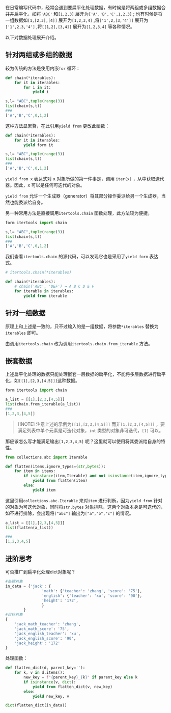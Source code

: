 在日常编写代码中，经常会遇到要扁平化处理数据，有时候是将两组或多组数据合并并扁平化，如将`'ABC'` 和`[1,2,3]` 展开为`['A','B','C',1,2,3]` ;
也有时候是将一组数据如`[1,[2,3],[4]]` 展开为`[1,2,3,4]` ,将`['1',2,[3,'4']]` 展开为`['1',2,3,'4']` ,将`[[1,2],[3,4]]` 展开为`[1,2,3,4]` 等各种情况。

以下对数据处理展开介绍。

## 针对两组或多组的数据

较为传统的方法是使用内嵌`for` 循环：

```python 
def chain(*iterables):
    for it in iterables:
        for i in it:
            yield i

s,l= "ABC",tuple(range(3))
list(chain(s,t))
###
['A','B','C',0,1,2]
```

这种方法显累赘，在此引用`yield from` 更改此函数：

```python 
def chain(*iterables):
    for it in iterables:
        yield form it

s,l= "ABC",tuple(range(3))
list(chain(s,t))
###
['A','B','C',0,1,2]
```

`yield from x` 表达式对 x 对象所做的第一件事是，调用 `iter(x)` ，从中获取迭代器。因此，x 可以是任何可迭代的对象。

`yield from` 允许一个生成器（generator）将其部分操作委派给另一个生成器，当然也能委派给自身。

另一种常用方法是直接调用`itertools.chain` 函数处理，此方法较为便捷。

```python 
form itertools import chain

s,l= "ABC",tuple(range(3))
list(chain(s,t))
###
['A','B','C',0,1,2]
```

我们查看`itertools.chain` 的源代码，可以发现它也是采用了`yield form` 表达式。

```python 
# itertools.chain(*iterables)

def chain(*iterables):
    # chain('ABC', 'DEF') → A B C D E F
    for iterable in iterables:
        yield from iterable
```

## 针对一组数据

原理上和上述是一致的，只不过输入的是一组数据，将参数`*iterables` 替换为`iterables` 即可。

由调用`itertools.chain` 改为调用`itertools.chain.from_iterable` 方法。

## 嵌套数据

上述扁平化处理的数据只能处理嵌套一层数据的扁平化，不能将多层数据进行扁平化，如`[[1],[2,3,[4,5]]]`这种数据。

```python 
form itertools import chain

a_list = [[1],[2,3,[4,5]]]
list(chain.from_iterable(a_list))
###
[1,2,3,[4,5]]
```

> [!NOTE] 注意上述的示例为`[[1],[2,3,[4,5]]]` 而非`[1,[2,3,[4,5]]]` ，要满足列表中单个元素是可迭代对象，`int` 类型的对象非可迭代，`[1]` 可以。

那应该怎么写才能满足输出`[1,2,3,4,5]` 呢？这里就可以使用将其委派给自身的特性。

```python 
from collections.abc import Iterable

def flatten(items,ignore_types=(str,bytes)):
    for item in items:
        if isinstance(item,Iterable) and not isinstance(item,ignore_types):
            yield from flatten(item)
        else:
            yield item
```

这里引用`collections.abc.Iterable` 来对`item` 进行判断，因为`yield from` 针对的对象为可迭代对象，同时将`str,bytes` 对象排除，这两个对象本身是可迭代的，如不进行排除，会出现将`["abc"]` 输出为`["a","b","c"]` 的情况。

```python 
a_list = [[1],[2,3,[4,5]]]
list(flatten(a_list))

###
[1,2,3,4,5]
```

## 进阶思考

可否推广到扁平化处理dict对象呢？

```python 
#处理对象
in_data = {'jack': {
                'math': {'teacher': 'zhang', 'score': '75'},
                'english': {'teacher': 'xu', 'score': '90'},
                'height': '172',
                }
        }
#目标对象
{
    'jack_math_teacher': 'zhang',
    'jack_math_score': '75',
    'jack_english_teacher': 'xu',
    'jack_english_score': '90',
    'jack_height': '172'
}
```

处理函数：

```python 
def flatten_dict(d, parent_key=''):
    for k, v in d.items():
        new_key = f"{parent_key}_{k}" if parent_key else k
        if isinstance(v, dict):
            yield from flatten_dict(v, new_key)
        else:
            yield new_key, v

dict(flatten_dict(in_data))
```